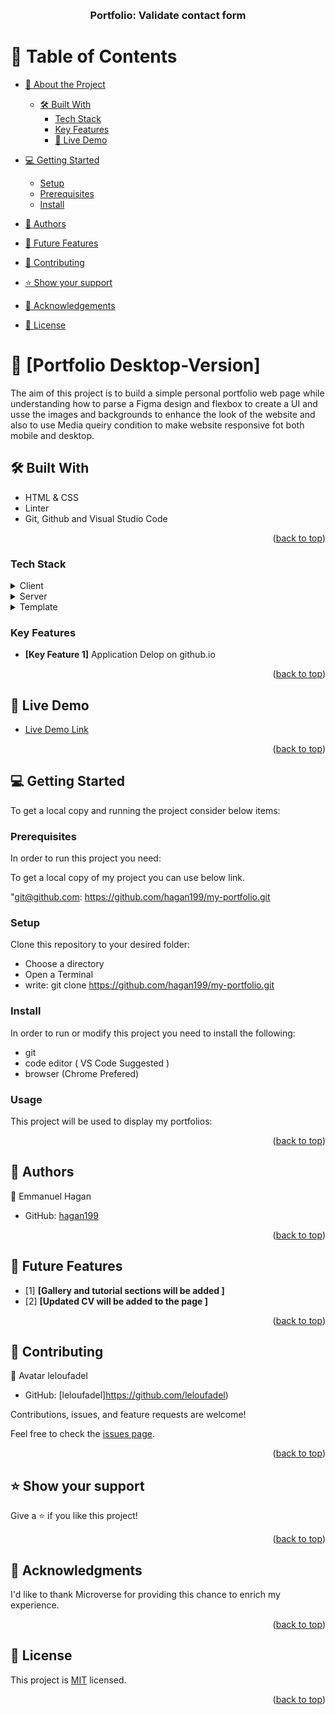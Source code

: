 <a name="readme-top"></a>

<div align="center">
  <br/>

  <h3><b>Portfolio: Validate contact form</b></h3>

</div>

<!-- TABLE OF CONTENTSs -->

# 📗 Table of Contents

- [📖 About the Project](#about-project)
  - [🛠 Built With](#built-with)
    - [Tech Stack](#tech-stack)
    - [Key Features](#key-features)
    - [🚀 Live Demo](#live-demo)
- [💻 Getting Started](#getting-started)
  - [Setup](#setup)
  - [Prerequisites](#prerequisites)
  - [Install](#install)
- [👥 Authors](#authors)
- [🔭 Future Features](#future-features)
- [🤝 Contributing](#contributing)
- [⭐️ Show your support](#support)

- [🙏 Acknowledgements](#acknowledgements)
<!-- - [❓ FAQ (OPTIONAL)](#faq) -->
- [📝 License](#license)
<!-- PROJECT DESCRIPTION -->

# 📖 [Portfolio Desktop-Version] <a name="about-project"></a>

The aim of this project is to build a simple personal portfolio web page while understanding how to parse a Figma design and flexbox to create a UI and usse the images and backgrounds to enhance the look of the website and also to use Media queiry condition to make website responsive fot both mobile and desktop.


## 🛠 Built With <a name="built-with"></a>

- HTML & CSS 
- Linter
- Git, Github and Visual Studio Code

<p align="right">(<a href="#readme-top">back to top</a>)</p>

### Tech Stack <a name="tech-stack"></a>


<details>
  <summary>Client</summary>
  <ul>
    <li><a href="https://git-scm.com/">Git</a></li>
  </ul>
</details>

<details>
  <summary>Server</summary>
  <ul>
    <li><a href="https://github.com/">Github</a></li>
  </ul>
</details>

<details>
<summary>Template</summary>
  <ul>
    <li><a href="https://www.figma.com/file/l7SqJ3ZfkAKih9sFxvWSR4/Microverse-Student-Project-1?node-id=39%3A122&t=2tXla7pFfIxmrpdc-0/">Figma</a></li>
  </ul>
</details>

### Key Features <a name="key-features"></a>

- **[Key Feature 1]**    Application Delop on github.io



<p align="right">(<a href="#readme-top">back to top</a>)</p>

<!-- LIVE DEMO -->

## 🚀 Live Demo <a name="live-demo"></a>

- [Live Demo Link](https://hagan199.github.io/my-portfolio/)

<p align="right">(<a href="#readme-top">back to top</a>)</p>

<!-- GETTING STARTED -->

## 💻 Getting Started <a name="getting-started"></a>

To get a local copy and running the project consider below items:

### Prerequisites

In order to run this project you need:

To get a local copy of my project you can use below link.

"git@github.com: https://github.com/hagan199/my-portfolio.git

### Setup

Clone this repository to your desired folder:

- Choose a directory
- Open a Terminal
- write: git clone https://github.com/hagan199/my-portfolio.git


### Install

   In order to run or modify this project you need to install the following:
   - git
   - code editor ( VS Code Suggested )
   - browser  (Chrome Prefered)

### Usage

This project will be used to display my portfolios:


<p align="right">(<a href="#readme-top">back to top</a>)</p>
<!-- AUTHORS -->

## 👥 Authors <a name="authors"></a>

👤 Emmanuel Hagan

- GitHub: [hagan199](https://github.com/hagan199)




<p align="right">(<a href="#readme-top">back to top</a>)</p>

## 🔭 Future Features <a name="future-features"></a>


- [1] **[Gallery and tutorial sections will be added ]**
- [2] **[Updated CV will be added to the page ]**

<p align="right">(<a href="#readme-top">back to top</a>)</p>

<!-- CONTRIBUTING -->

## 🤝 Contributing <a name="contributing"></a>

👤 Avatar
leloufadel

- GitHub: [leloufadel]https://github.com/leloufadel)


Contributions, issues, and feature requests are welcome!

Feel free to check the [issues page](../../issues/).

<p align="right">(<a href="#readme-top">back to top</a>)</p>

<!-- SUPPORT -->

## ⭐️ Show your support <a name="support"></a>

Give a ⭐️ if you like this project!

<p align="right">(<a href="#readme-top">back to top</a>)</p>

<!-- ACKNOWLEDGEMENTS -->

## 🙏 Acknowledgments <a name="acknowledgements"></a>

I'd like to thank Microverse for providing this chance to enrich my experience.


<p align="right">(<a href="#readme-top">back to top</a>)</p>

<!-- LICENSE -->

## 📝 License <a name="license"></a>

This project is [MIT](https://github.com/hagan199/my-portfolio/blob/validate-contact-form/MIT.md) licensed.

<p align="right">(<a href="#readme-top">back to top</a>)</p>
